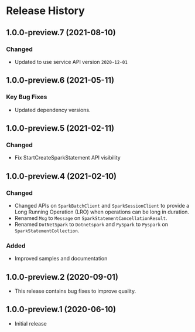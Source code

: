 # Release History

## 1.0.0-preview.7 (2021-08-10)

### Changed
- Updated to use service API version `2020-12-01`

## 1.0.0-preview.6 (2021-05-11)
### Key Bug Fixes
- Updated dependency versions.

## 1.0.0-preview.5 (2021-02-11)
### Changed
- Fix StartCreateSparkStatement API visibility

## 1.0.0-preview.4 (2021-02-10)

### Changed
- Changed APIs on `SparkBatchClient` and `SparkSessionClient` to provide a Long Running Operation (LRO) when operations can be long in duration.
- Renamed `Msg` to `Message` on `SparkStatementCancellationResult`.
- Renamed `DotNetSpark` to `Dotnetspark` and `PySpark` to `Pyspark` on `SparkStatementCollection`.

### Added
- Improved samples and documentation

## 1.0.0-preview.2 (2020-09-01)
- This release contains bug fixes to improve quality.

## 1.0.0-preview.1 (2020-06-10)
- Initial release
